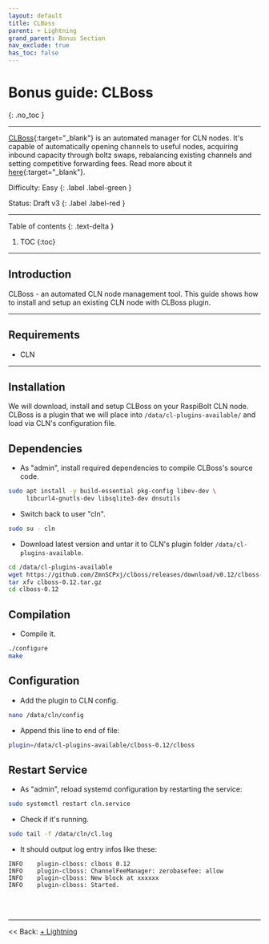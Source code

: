 ```yaml
---
layout: default
title: CLBoss
parent: + Lightning
grand_parent: Bonus Section
nav_exclude: true
has_toc: false
---
```


# Bonus guide: CLBoss
{: .no_toc }

---

[CLBoss](https://github.com/ZmnSCPxj/clboss){:target="_blank"} 
is an automated manager for CLN nodes. It's capable of automatically opening channels to useful nodes, acquiring inbound capacity through boltz swaps, rebalancing existing channels and setting competitive forwarding fees.
Read more about it [here](https://zmnscpxj.github.io/clboss/index.html){:target="_blank"}.

Difficulty: Easy
{: .label .label-green }

Status: Draft v3
{: .label .label-red }

---

Table of contents
{: .text-delta }

1. TOC
{:toc}

---

## Introduction

CLBoss - an automated CLN node management tool. This guide shows how to install and setup an existing CLN node with CLBoss plugin.

---

## Requirements

* CLN

---

## Installation

We will download, install and setup CLBoss on your RaspiBolt CLN node. CLBoss is a plugin that we will place into `/data/cl-plugins-available/` and load via CLN's configuration file.

## Dependencies

* As "admin", install required dependencies to compile CLBoss's source code.

```sh
sudo apt install -y build-essential pkg-config libev-dev \
     libcurl4-gnutls-dev libsqlite3-dev dnsutils
```

* Switch back to user "cln".

```sh
sudo su - cln
```

* Download latest version and untar it to CLN's plugin folder `/data/cl-plugins-available`.

```sh
cd /data/cl-plugins-available
wget https://github.com/ZmnSCPxj/clboss/releases/download/v0.12/clboss-0.12.tar.gz
tar xfv clboss-0.12.tar.gz
cd clboss-0.12
```

## Compilation

* Compile it.
```sh
./configure
make
```

## Configuration

* Add the plugin to CLN config.

```sh
nano /data/cln/config
```

* Append this line to end of file:

```sh
plugin=/data/cl-plugins-available/clboss-0.12/clboss
```

## Restart Service

* As "admin", reload systemd configuration by restarting the service:

```sh
sudo systemctl restart cln.service
```

* Check if it's running.

```sh
sudo tail -f /data/cln/cl.log
```

* It should output log entry infos like these:

```
INFO    plugin-clboss: clboss 0.12
INFO    plugin-clboss: ChannelFeeManager: zerobasefee: allow
INFO    plugin-clboss: New block at xxxxxx
INFO    plugin-clboss: Started.
```

<br /><br />

---

<< Back: [+ Lightning](index.md)

